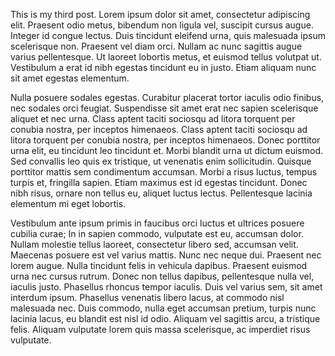 This is my third post. Lorem ipsum dolor sit amet, consectetur adipiscing elit. Praesent odio metus, bibendum non ligula vel, suscipit cursus augue. Integer id congue lectus. Duis tincidunt eleifend urna, quis malesuada ipsum scelerisque non. Praesent vel diam orci. Nullam ac nunc sagittis augue varius pellentesque. Ut laoreet lobortis metus, et euismod tellus volutpat ut. Vestibulum a erat id nibh egestas tincidunt eu in justo. Etiam aliquam nunc sit amet egestas elementum.

Nulla posuere sodales egestas. Curabitur placerat tortor iaculis odio finibus, nec sodales orci feugiat. Suspendisse sit amet erat nec sapien scelerisque aliquet et nec urna. Class aptent taciti sociosqu ad litora torquent per conubia nostra, per inceptos himenaeos. Class aptent taciti sociosqu ad litora torquent per conubia nostra, per inceptos himenaeos. Donec porttitor urna elit, eu tincidunt leo tincidunt et. Morbi blandit urna ut dictum euismod. Sed convallis leo quis ex tristique, ut venenatis enim sollicitudin. Quisque porttitor mattis sem condimentum accumsan. Morbi a risus luctus, tempus turpis et, fringilla sapien. Etiam maximus est id egestas tincidunt. Donec nibh risus, ornare non tellus eu, aliquet luctus lectus. Pellentesque lacinia elementum mi eget lobortis.

Vestibulum ante ipsum primis in faucibus orci luctus et ultrices posuere cubilia curae; In in sapien commodo, vulputate est eu, accumsan dolor. Nullam molestie tellus laoreet, consectetur libero sed, accumsan velit. Maecenas posuere est vel varius mattis. Nunc nec neque dui. Praesent nec lorem augue. Nulla tincidunt felis in vehicula dapibus. Praesent euismod urna nec cursus rutrum. Donec non tellus dapibus, pellentesque nulla vel, iaculis justo. Phasellus rhoncus tempor iaculis. Duis vel varius sem, sit amet interdum ipsum. Phasellus venenatis libero lacus, at commodo nisl malesuada nec. Duis commodo, nulla eget accumsan pretium, turpis nunc lacinia lacus, eu blandit est nisl id odio. Aliquam vel sagittis arcu, a tristique felis. Aliquam vulputate lorem quis massa scelerisque, ac imperdiet risus vulputate.
